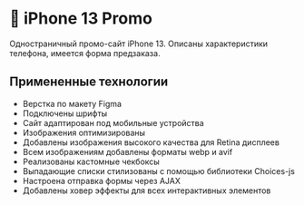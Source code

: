 # 📱 iPhone 13 Promo
Одностраничный промо-сайт iPhone 13. Описаны характеристики телефона, имеется форма предзаказа.
## Примененные технологии
* Верстка по макету Figma
* Подключены шрифты
* Сайт адаптирован под мобильные устройства
* Изображения оптимизированы
* Добавлены изображения высокого качества для Retina дисплеев
* Всем изображениям добавлены форматы webp и avif
* Реализованы кастомные чекбоксы
* Выпадающие списки стилизованы с помощью библиотеки Choices-js
* Настроена отправка формы через AJAX
* Добавлены ховер эффекты для всех интерактивных элементов
